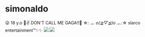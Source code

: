 # simonaldo 
😜 18 y.o 🤔✌
DON'T CALL ME GAGA!!💋
☆*: .｡. o(≧▽≦)o .｡.:*☆
slarco entertainment™✨✨
![](https://media1.tenor.com/m/IxSt_KDI7kwAAAAC/invader-zim-gir.gif)
![](https://media1.tenor.com/m/8nGmc3uby-oAAAAC/pride-rainbow.gif)



